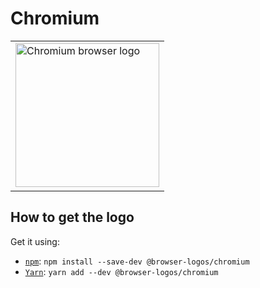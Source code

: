 Chromium
========

<!-- markdownlint-disable line-length no-inline-html -->
<table>
    <tr height=240>
        <td>
            <a href="https://github.com/alrra/browser-logos/tree/63e1f576d0596c34c93e9e1dfcb42828b84e8063/src/chromium">
                <img width=230 src="https://raw.githubusercontent.com/alrra/browser-logos/63e1f576d0596c34c93e9e1dfcb42828b84e8063/src/chromium/chromium_512x512.png" alt="Chromium browser logo">
            </a>
        </td>
    </tr>
</table>
<!-- markdownlint-enable line-length no-inline-html -->

How to get the logo
-------------------

Get it using:

* [`npm`][npm]: `npm install --save-dev @browser-logos/chromium`
* [`Yarn`][yarn]: `yarn add --dev @browser-logos/chromium`

<!-- Link labels: -->

[npm]: https://www.npmjs.com/
[yarn]: https://yarnpkg.com/
